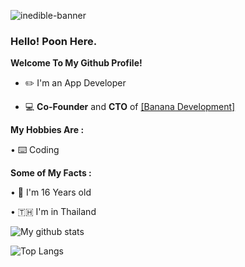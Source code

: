 ![inedible-banner](https://user-images.githubusercontent.com/35761701/149980229-2a94787c-859f-46a4-b748-e4b62b02acb6.png)
### **Hello! Poon Here.**

**Welcome To My Github Profile!**
  
  - ✏️ I'm an App Developer
  
  - 💻 **Co-Founder** and **CTO** of [[Banana Development]](https://github.com/Banana-Development)

**My Hobbies Are :**
   
   • ⌨️ Coding
  
**Some of My Facts :**

   • 💩 I'm 16 Years old
   
   • 🇹🇭 I'm in Thailand

   ![My github stats](https://github-readme-stats.vercel.app/api?username=puntawatsub&show_icons=true)
   
   ![Top Langs](https://github-readme-stats.vercel.app/api/top-langs/?username=puntawatsub)
